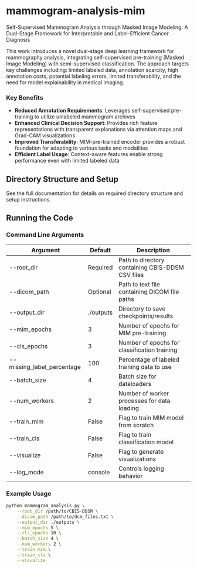 # mammogram-analysis-mim
Self-Supervised Mammogram Analysis through Masked Image Modeling: A Dual-Stage Framework for Interpretable and Label-Efficient Cancer Diagnosis

This work introduces a novel dual-stage deep learning framework for mammography analysis, integrating self-supervised pre-training (Masked Image Modeling) with semi-supervised classification. The approach targets key challenges including: limited labeled data, annotation scarcity, high annotation costs, potential labeling errors, limited transferability, and the need for model explainability in medical imaging.

### Key Benefits

- **Reduced Annotation Requirements**: Leverages self-supervised pre-training to utilize unlabeled mammogram archives
- **Enhanced Clinical Decision Support**: Provides rich feature representations with transparent explanations via attention maps and Grad-CAM visualizations
- **Improved Transferability**: MIM-pre-trained encoder provides a robust foundation for adapting to various tasks and modalities
- **Efficient Label Usage**: Context-aware features enable strong performance even with limited labeled data

## Directory Structure and Setup

See the full documentation for details on required directory structure and setup instructions.

## Running the Code

### Command Line Arguments

| Argument | Default | Description |
|----------|---------|-------------|
| --root_dir | Required | Path to directory containing CBIS-DDSM CSV files |
| --dicom_path | Optional | Path to text file containing DICOM file paths |
| --output_dir | ./outputs | Directory to save checkpoints/results |
| --mim_epochs | 3 | Number of epochs for MIM pre-training |
| --cls_epochs | 3 | Number of epochs for classification training |
| --missing_label_percentage | 100 | Percentage of labeled training data to use |
| --batch_size | 4 | Batch size for dataloaders |
| --num_workers | 2 | Number of worker processes for data loading |
| --train_mim | False | Flag to train MIM model from scratch |
| --train_cls | False | Flag to train classification model |
| --visualize | False | Flag to generate visualizations |
| --log_mode | console | Controls logging behavior |

### Example Usage

```bash
python mammogram_analysis.py \
    --root_dir /path/to/CBIS-DDSM \
    --dicom_path /path/to/dcm_files.txt \
    --output_dir ./outputs \
    --mim_epochs 5 \
    --cls_epochs 10 \
    --batch_size 4 \
    --num_workers 2 \
    --train_mim \
    --train_cls \
    --visualize

